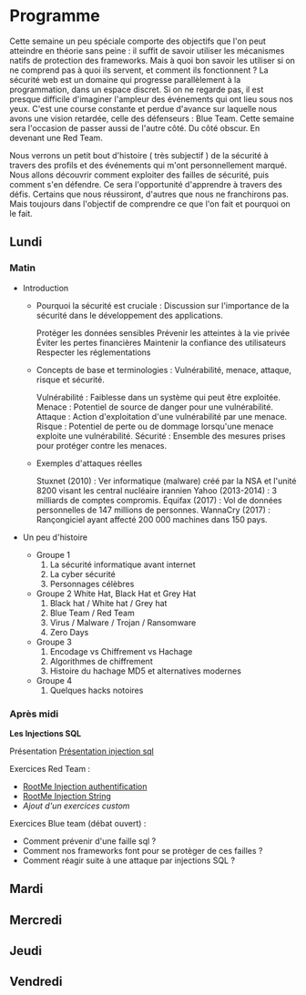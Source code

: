 # Programme

Cette semaine un peu spéciale comporte des objectifs que l'on peut atteindre en théorie sans peine : il suffit de savoir utiliser les mécanismes natifs de protection des frameworks. 
Mais à quoi bon savoir les utiliser si on ne comprend pas à quoi ils servent, et comment ils fonctionnent ? 
La sécurité web est un domaine qui progresse parallèlement à la programmation, dans un espace discret. Si on ne regarde pas, il est presque difficile d'imaginer l'ampleur des événements qui ont lieu sous nos yeux. C'est une course constante et perdue d'avance sur laquelle nous avons une vision retardée, celle des défenseurs : Blue Team.
Cette semaine sera l'occasion de passer aussi de l'autre côté. Du côté obscur. En devenant une Red Team.

Nous verrons un petit bout d'histoire ( très subjectif ) de la sécurité à travers des profils et des événements qui m'ont personnellement marqué.
Nous allons découvrir comment exploiter des failles de sécurité, puis comment s'en défendre. 
Ce sera l'opportunité d'apprendre à travers des défis. Certains que nous réussiront, d'autres que nous ne franchirons pas. Mais toujours dans l'objectif de comprendre ce que l'on fait et pourquoi on le fait.

## Lundi
### Matin
  - Introduction
    - Pourquoi la sécurité est cruciale : Discussion sur l'importance de la sécurité dans le développement des applications.

      Protéger les données sensibles
      Prévenir les atteintes à la vie privée
      Éviter les pertes financières
      Maintenir la confiance des utilisateurs
      Respecter les réglementations
      
    - Concepts de base et terminologies : Vulnérabilité, menace, attaque, risque et sécurité.

      Vulnérabilité : Faiblesse dans un système qui peut être exploitée.
      Menace : Potentiel de source de danger pour une vulnérabilité.
      Attaque : Action d'exploitation d'une vulnérabilité par une menace.
      Risque : Potentiel de perte ou de dommage lorsqu'une menace exploite une vulnérabilité.
      Sécurité : Ensemble des mesures prises pour protéger contre les menaces.
      
    - Exemples d'attaques réelles
      
      Stuxnet (2010) : Ver informatique (malware) créé par la NSA et l'unité 8200 visant les central nucléaire irannien
      Yahoo (2013-2014) : 3 milliards de comptes compromis.
      Équifax (2017) : Vol de données personnelles de 147 millions de personnes.
      WannaCry (2017) : Rançongiciel ayant affecté 200 000 machines dans 150 pays.

  - Un peu d'histoire
    - Groupe 1 
        1. La sécurité informatique avant internet
        2. La cyber sécurité
        3. Personnages célèbres
    - Groupe 2  White Hat, Black Hat et Grey Hat
        1. Black hat / White hat / Grey hat
        2. Blue Team / Red Team
        3. Virus / Malware / Trojan / Ransomware
        4. Zero Days
    - Groupe 3
        1. Encodage vs Chiffrement vs Hachage
        2. Algorithmes de chiffrement
        3. Histoire du hachage MD5 et alternatives modernes
     - Groupe 4
        1. Quelques hacks notoires
### Après midi
  **Les Injections SQL**
  
  Présentation
  [Présentation injection sql]()
  
  Exercices Red Team : 
  - [RootMe Injection authentification](https://www.root-me.org/fr/Challenges/Web-Serveur/SQL-injection-Authentification?q=%2Ffr%2FChallenges%2FWeb-Serveur%2FSQL-injection-authentification)
  - [RootMe Injection String](https://www.root-me.org/fr/Challenges/Web-Serveur/SQL-injection-String)
  - *Ajout d'un exercices custom*
    
  Exercices Blue team (débat ouvert) : 
  - Comment prévenir d'une faille sql ?
  - Comment nos frameworks font pour se protèger de ces failles ?
  - Comment réagir suite à une attaque par injections SQL ?


## Mardi
## Mercredi
## Jeudi
## Vendredi
